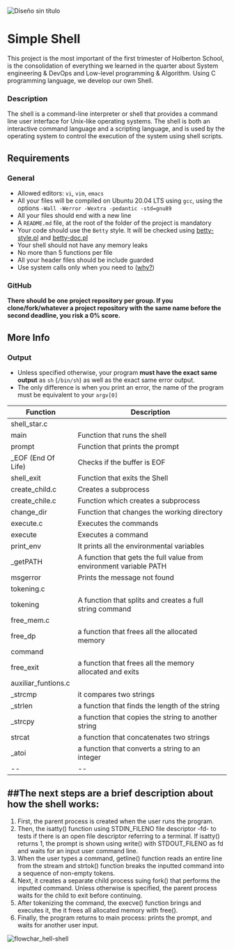 ![Diseño sin título](https://user-images.githubusercontent.com/113741582/206869489-a8729d0e-89f7-4c3c-8066-51f6b160979b.png)

# Simple Shell

This project is the most important of the first trimester of Holberton School, is the consolidation of everything we learned in the quarter about System engineering & DevOps and Low-level programming & Algorithm. Using C programming language, we develop our own Shell.

### Description

The shell is a command-line interpreter or shell that provides a command line user interface for Unix-like operating systems. The shell is both an interactive command language and a scripting language, and is used by the operating system to control the execution of the system using shell scripts.

## Requirements

### General

-   Allowed editors:  `vi`,  `vim`,  `emacs`
-   All your files will be compiled on Ubuntu 20.04 LTS using  `gcc`, using the options  `-Wall -Werror -Wextra -pedantic -std=gnu89`
-   All your files should end with a new line
-   A  `README.md`  file, at the root of the folder of the project is mandatory
-   Your code should use the  `Betty`  style. It will be checked using  [betty-style.pl](https://github.com/holbertonschool/Betty/blob/master/betty-style.pl "betty-style.pl")  and  [betty-doc.pl](https://github.com/holbertonschool/Betty/blob/master/betty-doc.pl "betty-doc.pl")
-   Your shell should not have any memory leaks
-   No more than 5 functions per file
-   All your header files should be include guarded
-   Use system calls only when you need to ([why?](https://intranet.hbtn.io/rltoken/rp53OodD6JzhS5Cv4DHkxQ "why?"))

### GitHub

**There should be one project repository per group. If you clone/fork/whatever a project repository with the same name before the second deadline, you risk a 0% score.**

## More Info

### Output

-   Unless specified otherwise, your program  **must have the exact same output**  as  `sh`  (`/bin/sh`) as well as the exact same error output.
-   The only difference is when you print an error, the name of the program must be equivalent to your  `argv[0]`

|Function|Description  |
|--|--|
|shell_star.c|
|main | Function that runs the shell|
|prompt | Function that prints the prompt|
|_EOF (End Of Life)| Checks if the buffer is EOF|
|shell_exit | Function that exits the Shell|
| create_child.c | Creates a subprocess |
|create_chile.c | Function which creates a subprocess|
|change_dir|Function that changes the working directory|
| execute.c| Executes the commands|
|execute| Executes a command|
|print_env| It prints all the environmental variables|
|_getPATH| A function that gets the full value from environment variable PATH|
|msgerror| Prints the message not found|
|tokening.c||
|tokening| A function that splits and creates a full string command|
|free_mem.c||
|free_dp| a function that frees all the allocated memory|
|command|
|free_exit| a function that frees all the memory allocated and exits|
|auxiliar_funtions.c||
|_strcmp| it compares two strings|
|_strlen| a function that finds the length of the string|
|_strcpy| a function that copies the string to another string|
|strcat| a function that concatenates two strings|
|_atoi|a function that converts a string to an integer|
|--|--|

##The next steps are a brief description about how the shell works:
--

1. First, the parent process is created when the user runs the program.
2. Then, the isatty() function using STDIN_FILENO file descriptor -fd- to tests if there is an open file descriptor referring to a terminal. If isatty() returns 1, the prompt is shown using write() with STDOUT_FILENO as fd and waits for an input user command line.
3. When the user types a command, getline() function reads an entire line from the stream and strtok() function breaks the inputted command into a sequence of non-empty tokens.
4. Next, it creates a separate child process suing fork() that performs the inputted command. Unless otherwise is specified, the parent process waits for the child to exit before continuing.
5. After tokenizing the command, the execve() function brings and executes it, the it frees all allocated memory with free().
6. Finally, the program returns to main process: prints the prompt, and waits for another user input.

![flowchar_hell-shell](https://user-images.githubusercontent.com/113741582/206749839-9a4489f6-c590-4266-b48d-c82d2ef2c246.png)

